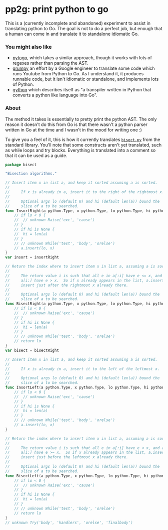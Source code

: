 # pp2g: print python to go

This is a (currently incomplete and abandoned) experiment to assist in translating python to Go. The goal is not to do a perfect job, but enough that a human can come in and translate it to standalone idiomatic Go.

### You might also like

* [pytogo](https://gitlab.com/esr/pytogo), which takes a similar approach, though it works with lots of regexes rather than parsing the AST.
* [grumpy](https://github.com/google/grumpy) an effort by a Google engineer to translate some code which runs Youtube from Python to Go. As I understand it, it produces runnable code, but it isn't idiomatic or standalone, and implements lots of Python.
* [gython](https://github.com/gython/Gython) which describes itself as "a transpiler written in Python that converts a python like language into Go".

### About

The method it takes is essentially to pretty print the python AST. The only reason it doesn't do this from Go is that there wasn't a python parser written in Go at the time and I wasn't in the mood for writing one :)

To give you a feel of it, this is how it currently translates [`bisect.py`](https://github.com/python/cpython/blob/5f5a7781c8bf7bcc476d3e05d980711be3920724/Lib/bisect.py) from the standard library. You'll note that some constructs aren't yet translated, such as while loops and try blocks. Everything is translated into a comment so that it can be used as a guide.

```go
package bisect

"Bisection algorithms."

// Insert item x in list a, and keep it sorted assuming a is sorted.
// 
//     If x is already in a, insert it to the right of the rightmost x.
// 
//     Optional args lo (default 0) and hi (default len(a)) bound the
//     slice of a to be searched.
func InsortRight(a python.Type, x python.Type, lo python.Type, hi python.Type) {
	// if lo < 0 {
	// 	// unknown Raise('exc', 'cause')
	// }
	// if hi is None {
	// 	hi = len(a)
	// }
	// // unknown While('test', 'body', 'orelse')
	// a.insert(lo, x)
}
var insort = insortRight

// Return the index where to insert item x in list a, assuming a is sorted.
// 
//     The return value i is such that all e in a[:i] have e <= x, and all e in
//     a[i:] have e > x.  So if x already appears in the list, a.insert(x) will
//     insert just after the rightmost x already there.
// 
//     Optional args lo (default 0) and hi (default len(a)) bound the
//     slice of a to be searched.
func BisectRight(a python.Type, x python.Type, lo python.Type, hi python.Type) {
	// if lo < 0 {
	// 	// unknown Raise('exc', 'cause')
	// }
	// if hi is None {
	// 	hi = len(a)
	// }
	// // unknown While('test', 'body', 'orelse')
	// return lo
}
var bisect = bisectRight

// Insert item x in list a, and keep it sorted assuming a is sorted.
// 
//     If x is already in a, insert it to the left of the leftmost x.
// 
//     Optional args lo (default 0) and hi (default len(a)) bound the
//     slice of a to be searched.
func InsortLeft(a python.Type, x python.Type, lo python.Type, hi python.Type) {
	// if lo < 0 {
	// 	// unknown Raise('exc', 'cause')
	// }
	// if hi is None {
	// 	hi = len(a)
	// }
	// // unknown While('test', 'body', 'orelse')
	// a.insert(lo, x)
}

// Return the index where to insert item x in list a, assuming a is sorted.
// 
//     The return value i is such that all e in a[:i] have e < x, and all e in
//     a[i:] have e >= x.  So if x already appears in the list, a.insert(x) will
//     insert just before the leftmost x already there.
// 
//     Optional args lo (default 0) and hi (default len(a)) bound the
//     slice of a to be searched.
func BisectLeft(a python.Type, x python.Type, lo python.Type, hi python.Type) {
	// if lo < 0 {
	// 	// unknown Raise('exc', 'cause')
	// }
	// if hi is None {
	// 	hi = len(a)
	// }
	// // unknown While('test', 'body', 'orelse')
	// return lo
}
// unknown Try('body', 'handlers', 'orelse', 'finalbody')
```
